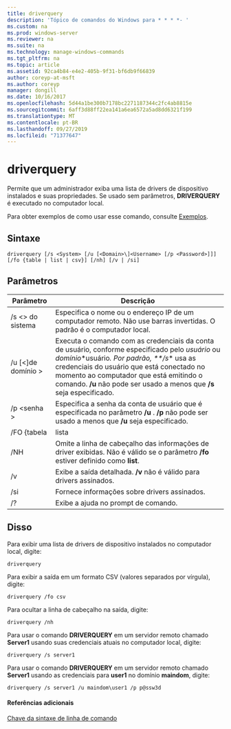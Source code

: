 ```yaml
---
title: driverquery
description: 'Tópico de comandos do Windows para * * * *- '
ms.custom: na
ms.prod: windows-server
ms.reviewer: na
ms.suite: na
ms.technology: manage-windows-commands
ms.tgt_pltfrm: na
ms.topic: article
ms.assetid: 92ca4b84-e4e2-405b-9f31-bf6db9f66839
author: coreyp-at-msft
ms.author: coreyp
manager: dongill
ms.date: 10/16/2017
ms.openlocfilehash: 5d44a1be300b7178bc2271187344c2fc4ab8815e
ms.sourcegitcommit: 6aff3d88ff22ea141a6ea6572a5ad8dd6321f199
ms.translationtype: MT
ms.contentlocale: pt-BR
ms.lasthandoff: 09/27/2019
ms.locfileid: "71377647"
---
```

# <a name="driverquery"></a>driverquery



Permite que um administrador exiba uma lista de drivers de dispositivo instalados e suas propriedades. Se usado sem parâmetros, **DRIVERQUERY** é executado no computador local.

Para obter exemplos de como usar esse comando, consulte [Exemplos](#BKMK_examples).

## <a name="syntax"></a>Sintaxe

```
driverquery [/s <System> [/u [<Domain>\]<Username> [/p <Password>]]] [/fo {table | list | csv}] [/nh] [/v | /si]
```

## <a name="parameters"></a>Parâmetros

|         Parâmetro         |                                                                                                                                         Descrição                                                                                                                                          |
|---------------------------|----------------------------------------------------------------------------------------------------------------------------------------------------------------------------------------------------------------------------------------------------------------------------------------------|
|       /s \<> do sistema        |                                                                                      Especifica o nome ou o endereço IP de um computador remoto. Não use barras invertidas. O padrão é o computador local.                                                                                       |
| /u [\<\]de domínio > <Username> | Executa o comando com as credenciais da conta de usuário, conforme especificado pelo *usuário* ou *domínio*\*usuário<em>. Por padrão, \*\*/s</em>\* usa as credenciais do usuário que está conectado no momento ao computador que está emitindo o comando. **/u** não pode ser usado a menos que **/s** seja especificado. |
|      /p \<senha >       |                                                                           Especifica a senha da conta de usuário que é especificada no parâmetro **/u** . **/p** não pode ser usado a menos que **/u** seja especificado.                                                                            |
|        /FO {tabela         |                                                                                                                                             lista                                                                                                                                             |
|            /NH            |                                                                                      Omite a linha de cabeçalho das informações de driver exibidas. Não é válido se o parâmetro **/fo** estiver definido como **list**.                                                                                      |
|            /v             |                                                                                                               Exibe a saída detalhada. **/v** não é válido para drivers assinados.                                                                                                               |
|            /si            |                                                                                                                          Fornece informações sobre drivers assinados.                                                                                                                          |
|            /?             |                                                                                                                             Exibe a ajuda no prompt de comando.                                                                                                                             |

## <a name="BKMK_examples"></a>Disso

Para exibir uma lista de drivers de dispositivo instalados no computador local, digite:
```
driverquery 
```
Para exibir a saída em um formato CSV (valores separados por vírgula), digite:
```
driverquery /fo csv 
```
Para ocultar a linha de cabeçalho na saída, digite:
```
driverquery /nh 
```
Para usar o comando **DRIVERQUERY** em um servidor remoto chamado **Server1** usando suas credenciais atuais no computador local, digite:
```
driverquery /s server1
```
Para usar o comando **DRIVERQUERY** em um servidor remoto chamado **Server1** usando as credenciais para **user1** no domínio **maindom**, digite:
```
driverquery /s server1 /u maindom\user1 /p p@ssw3d
```

#### <a name="additional-references"></a>Referências adicionais

[Chave da sintaxe de linha de comando](command-line-syntax-key.md)